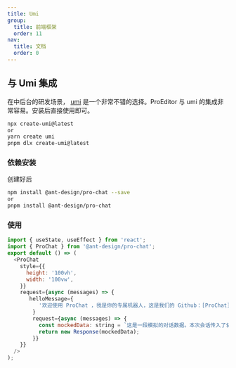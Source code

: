 ```yaml
---
title: Umi
group:
  title: 前端框架
  order: 11
nav:
  title: 文档
  order: 0
---
```


## 与 Umi 集成

在中后台的研发场景， [umi](https://umijs.org/) 是一个非常不错的选择。ProEditor 与 umi 的集成非常容易。安装后直接使用即可。

```bash
npx create-umi@latest
or
yarn create umi
pnpm dlx create-umi@latest
```

### 依赖安装

创建好后

```bash
npm install @ant-design/pro-chat --save
or
pnpm install @ant-design/pro-chat
```

### 使用

```js
import { useState, useEffect } from 'react';
import { ProChat } from '@ant-design/pro-chat';
export default () => (
  <ProChat
    style={{
      height: '100vh',
      width: '100vw',
    }}
    request={async (messages) => {
       helloMessage={
          '欢迎使用 ProChat ，我是你的专属机器人，这是我们的 Github：[ProChat](https://github.com/ant-design/pro-chat)'
        }
        request={async (messages) => {
          const mockedData: string = `这是一段模拟的对话数据。本次会话传入了${messages.length}条消息`;
          return new Response(mockedData);
        }}
    }}
  />
);
```
